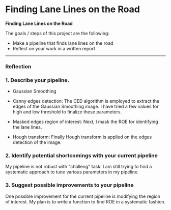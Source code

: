 # **Finding Lane Lines on the Road** 

**Finding Lane Lines on the Road**

The goals / steps of this project are the following:
* Make a pipeline that finds lane lines on the road
* Reflect on your work in a written report


[//]: # (Image References)

[image1]: ./examples/grayscale.jpg "Grayscale"

---

### Reflection

### 1. Describe your pipeline.

 - Gaussian Smoothing
 
 - Canny edges detection: The CED algorithm is employed to extract the edges of the Gaussian Smoothing image. I have tried a 
   few values for high and low threshold to finalize these parameters.
 
 - Masked edges region of interest: Next, I mask the ROE for identifying the lane lines.
 
 - Hough transform: Finally Hough transform is applied on the edges detection of the image.


### 2. Identify potential shortcomings with your current pipeline


My pipeline is not robust with "challeng" task. I am still trying to find a systematic approach to tune various parameters in my pipeline.


### 3. Suggest possible improvements to your pipeline

One possible improvement for the current pipeline is modifying the region of interest. My plan is to write a function to find ROE in a systematic fashion. 

